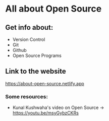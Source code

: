 # All about Open Source

## Get info about:
* Version Control
* Git
* Github
* Open Source Programs

## Link to the website
https://about-open-source.netlify.app

### Some resources:
* Kunal Kushwaha's video on Open Source ->
https://youtu.be/msyGybzCKRs